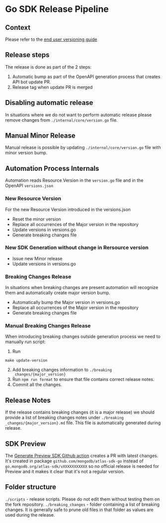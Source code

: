 # Go SDK Release Pipeline

## Context

Please refer to the [end user versioning guide](https://github.com/mongodb/atlas-sdk-go/blob/main/docs/doc_1_concepts.md#release-strategy-semantic-versioning)

## Release steps

The release is done as part of the 2 steps:

1. Automatic bump as part of the OpenAPI generation process that creates API bot update PR.
2. Release tag when update PR is merged

## Disabling automatic release

In situations where we do not want to perform automatic release please remove changes from `./internal/core/version.go` file.

## Manual Minor Release

Manual release is possible by updating `./internal/core/version.go` file with minor version bump.

## Automation Process Internals

Automation reads Resource Version in the `version.go` file and in the OpenAPI `versions.json`

### New Resource Version

For the new Resource Version introduced in the versions.json

- Reset the minor version
- Replace all occurrences of the Major version in the repository
- Update versions in versions.go
- Generate breaking changes file

### New SDK Generation without change in Rersource version

- Issue new Minor release
- Update versions in versions.go

### Breaking Changes Release

In situations when breaking changes are present automation will recognize them and automatically create major version bump.

- Automatically bump the Major version in versions.go
- Replace all occurrences of the Major version in the repository
- Generate breaking changes file

### Manual Breaking Changes Release

When introducing breaking changes outside generation process we need to manually run script:

1. Run

`make update-version`

2. Add breaking changes information to `./breaking _changes/{major_version}`
3. Run `npm run format` to ensure that file contains correct release notes.
4. Commit all the changes.

## Release Notes

If the release contains breaking changes (it is a major release)
we should provide a list of breaking changes notes under `./breaking _changes/{major_version}.md` file.
This file is automatically generated during release.

## SDK Preview

The [Generate Preview SDK Github action](../../.github/workflows/autoupdate-preview.yaml) creates a PR with latest changes.
It's created in package `github.com/mongodb/atlas-sdk-go` instead of `go.mongodb.org/atlas-sdk/vXXXXXXXXXXX` so no official release is needed for Preview and it makes it clear that it's not a regular version.

## Folder structure

`./scripts` - release scripts. Please do not edit them without testing them on the fork repository.
`./breaking_changes` - folder containing a list of breaking changes. It is generally safe to prune old files in that folder as values are used during the release.
